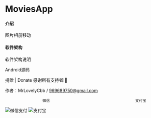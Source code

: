 # MoviesApp

#### 介绍
图片相册移动

#### 软件架构
软件架构说明

Android源码


捐赠 | Donate
感谢所有支持者!🙏

作者：MrLovelyCbb / 969689750@gmail.com

                      

                     微信                                       支付宝
![微信支付](https://images.gitee.com/uploads/images/2020/1225/111444_86003013_376457.png "屏幕截图.png")
![支付宝](https://images.gitee.com/uploads/images/2020/1225/111542_7da5c6cc_376457.png "屏幕截图.png")

